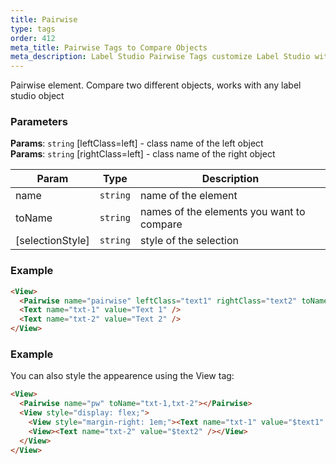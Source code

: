 ```yaml
---
title: Pairwise
type: tags
order: 412
meta_title: Pairwise Tags to Compare Objects
meta_description: Label Studio Pairwise Tags customize Label Studio with pairwise to compare objects for machine learning and data science projects.
---
```


Pairwise element. Compare two different objects, works with any label studio object

### Parameters
**Params**: <code>string</code> [leftClass=left]  - class name of the left object  
**Params**: <code>string</code> [rightClass=left] - class name of the right object  

| Param | Type | Description |
| --- | --- | --- |
| name | <code>string</code> | name of the element |
| toName | <code>string</code> | names of the elements you want to compare |
| [selectionStyle] | <code>string</code> | style of the selection |

### Example
```html
<View>
  <Pairwise name="pairwise" leftClass="text1" rightClass="text2" toName="txt-1,txt-2"></Pairwise>
  <Text name="txt-1" value="Text 1" />
  <Text name="txt-2" value="Text 2" />
</View>
```
### Example

You can also style the appearence using the View tag:

```html
<View>
  <Pairwise name="pw" toName="txt-1,txt-2"></Pairwise>
  <View style="display: flex;">
    <View style="margin-right: 1em;"><Text name="txt-1" value="$text1" /></View>
    <View><Text name="txt-2" value="$text2" /></View>
  </View>
</View>
```
